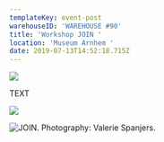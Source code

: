 ```yaml
---
templateKey: event-post
warehouseID: 'WAREHOUSE #90'
title: 'Workshop JOIN '
location: 'Museum Arnhem '
date: 2019-07-13T14:52:18.715Z
---
```

![](/img/01_join_photo_join.jpg)

TEXT 

![](/img/02_join_museum-arnhem_13072019_photo_valerie-spanjers.jpg)

![JOIN. Photography: Valerie Spanjers. ](/img/03_join_museum-arnhem_13072019_photo_valerie-spanjers.jpg "JOIN. Photography: Valerie Spanjers. ")